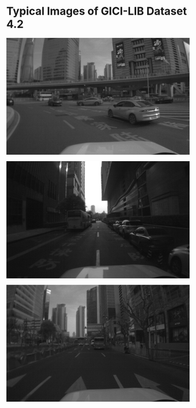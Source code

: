 # Typical Images of GICI-LIB Dataset 4.2 

<p align="left">
  <img alt="sensorsuit" src="./4.2-1.png" width="480"> 
</p> 

<p align="left">
  <img alt="sensorsuit" src="./4.2-2.png" width="480"> 
</p> 

<p align="left">
  <img alt="sensorsuit" src="./4.2-3.png" width="480"> 
</p> 
